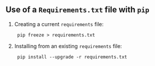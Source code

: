 ## Use of a `Requirements.txt` file with `pip`

1. Creating a current `requirements` file:

        pip freeze > requirements.txt

1. Installing from an existing `requirements` file:

        pip install --upgrade -r requirements.txt
